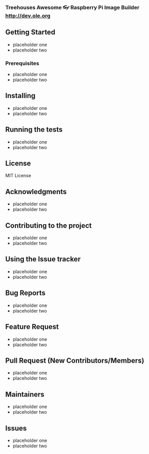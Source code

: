 ### Treehouses Awesome 👓 Raspberry Pi Image Builder http://dev.ole.org

## Getting Started

- placeholder one
- placeholder two

### Prerequisites
- placeholder one
- placeholder two

## Installing
- placeholder one
- placeholder two

## Running the tests
- placeholder one
- placeholder two

## License
 MIT License

## Acknowledgments
- placeholder one
- placeholder two

## Contributing to the project
- placeholder one
- placeholder two

## Using the Issue tracker
- placeholder one
- placeholder two

## Bug Reports
- placeholder one
- placeholder two

## Feature Request
- placeholder one
- placeholder two

## Pull Request (New Contributors/Members)
- placeholder one
- placeholder two

## Maintainers
- placeholder one
- placeholder two

## Issues
- placeholder one
- placeholder two